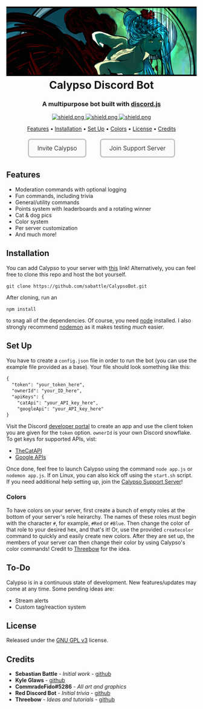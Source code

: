 <style>
  .button {
    background-color: #fafbfc;
    border: 3px solid #c2c2c2;
    border-radius: 8px;
    color: black;
    padding: 12px 22px;
    text-align: center;
    font-weight: 350;
    display: inline-block;
    font-size: 16px;
    margin: 4px 16px;
    cursor: pointer;
    transition-duration: 0.2s;
  }

  .button:hover {
    background-color: #c2c2c2;
    color: white;
    outline: none;
  }
</style>

<h1 align="center">
  <br>
  <a href="https://github.com/sabattle/CalypsoBot"><img src="./data/images/Calypso_Title.png"></a>
  <br>
  Calypso Discord Bot
  <br>
</h1>

<h3 align=center>A multipurpose bot built with <a href=https://github.com/discordjs/discord.js>discord.js</a></h3>


<div align=center>

  <a href="https://discord.gg/pnYVdut">
    <img src="https://discordapp.com/api/guilds/709992782252474429/widget.png?style=shield" alt="shield.png">
  </a>

  <a href="https://github.com/discordjs">
    <img src="https://img.shields.io/badge/discord.js-v11.6.4-blue.svg?logo=npm" alt="shield.png">
  </a>

  <a href="https://github.com/sabattle/CalypsoBot/blob/develop/LICENSE">
    <img src="https://img.shields.io/badge/license-GNU%20GPL%20v3-green" alt="shield.png">
  </a>

</div>

<p align="center">
  <a href="#features">Features</a>
  •
  <a href="#installation">Installation</a>
  •
  <a href="#set-up">Set Up</a>
  •
  <a href="#colors">Colors</a>
  •
  <a href="#license">License</a>
  •
  <a href="#credits">Credits</a>
</p>

<div align="center">
  <a href="https://discordapp.com/oauth2/authorize?client_id=416451977380364288&scope=bot&permissions=268528727" class="button" style="text-decoration:none;color:#000000;">
    Invite Calypso
  </a>
  <a href="https://discord.gg/pnYVdut" class="button" style="text-decoration:none;color:#000000;">
    Join Support Server
  </a>
</div>

## Features

  * Moderation commands with optional logging
  * Fun commands, including trivia
  * General/utility commands
  * Points system with leaderboards and a rotating winner
  * Cat & dog pics
  * Color system
  * Per server customization
  * And much more!

## Installation

You can add Calypso to your server with [this](https://discordapp.com/oauth2/authorize?client_id=416451977380364288&scope=bot&permissions=268528727) link! Alternatively, you can feel free to clone this repo and host the bot yourself.
```
git clone https://github.com/sabattle/CalypsoBot.git
```
After cloning, run an
```
npm install
```
to snag all of the dependencies. Of course, you need [node](https://nodejs.org/en/) installed. I also strongly recommend [nodemon](https://www.npmjs.com/package/nodemon) as it makes testing *much* easier.

## Set Up

You have to create a ``config.json`` file in order to run the bot (you can use the example file provided as a base). Your file should look something like this:
```
{
  "token": "your_token_here",
  "ownerId": "your_ID_here",
  "apiKeys": {
    "catApi": "your_API_key_here",
    "googleApi": "your_API_key_here"
}
```
Visit the Discord [developer portal](https://discordapp.com/developers/applications/) to create an app and use the client token you are given for the ``token`` option. ``ownerId`` is your own Discord snowflake. To get keys for supported APIs, vist:

  * [TheCatAPI](https://thecatapi.com/)
  * [Google APIs](https://console.developers.google.com/apis/)

Once done, feel free to launch Calypso using the command ``node app.js`` or ``nodemon app.js``. If on Linux, you can also kick off using the ``start.sh`` script. If you need additional help setting up, join the [Calypso Support Server](https://discord.gg/pnYVdut)!

### Colors

To have colors on your server, first create a bunch of empty roles at the bottom of your server's role heirarchy. The names of these roles must begin with the character ``#``, for example, ``#Red`` or ``#Blue``. Then change the color of that role to your desired hex, and that's it!  Or, use the provided ``createcolor`` command to quickly and easily create new colors. After they are set up, the members of your server can then change their color by using Calypso's color commands! Credit to [Threebow](https://github.com/Threebow) for the idea.

## To-Do

Calypso is in a continuous state of development. New features/updates may come at any time. Some pending ideas are:

  * Stream alerts
  * Custom tag/reaction system

## License

Released under the [GNU GPL v3](https://www.gnu.org/licenses/gpl-3.0.en.html) license.

## Credits

* **Sebastian Battle** - *Initial work* - [github](https://github.com/sabattle)
* **Kyle Glaws** - [github](https://github.com/krglaws)
* **CommradeFido#5286** - *All art and graphics*
* **Red Discord Bot** - *Initial trivia* - [github](https://github.com/Cog-Creators/Red-DiscordBot/blob/V3/develop/README.md#join-the-community)
* **Threebow** - *Ideas and tutorials* - [github](https://github.com/Threebow)